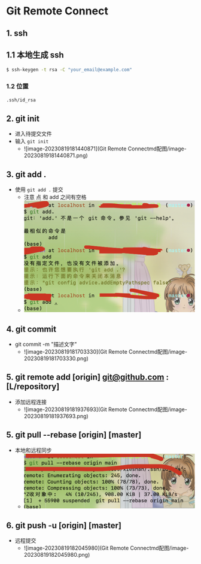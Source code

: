# Git Remote Connect

## 1. ssh

## 1.1 本地生成 ssh

```bash
$ ssh-keygen -t rsa -C "your_email@example.com"
```

### 1.2 位置

```bash
.ssh/id_rsa
```

## 2. git init

- 进入待提交文件 
- 输入 `git init`
  - ![image-20230819181440871](Git Remote Connectmd配图/image-20230819181440871.png)

## 3. git add .

- 使用 `git add .` 提交 
  - 注意 点 和 add 之间有空格
  - <img src="Git Remote Connectmd配图/image-20230819181547354.png" alt="image-20230819181547354" style="zoom:50%;" />

## 4. git commit 

- git commit -m "描述文字"
  - ![image-20230819181703330](Git Remote Connectmd配图/image-20230819181703330.png)

## 5. git remote add [origin] git@github.com : [L/repository]

- 添加远程连接
  - ![image-20230819181937693](Git Remote Connectmd配图/image-20230819181937693.png)

## 5. git pull --rebase [origin] [master] 

- 本地和远程同步
  - <img src="Git Remote Connectmd配图/:Users:xieshan:Desktop:Git Remote Connectmd配图:image-20230819181813725.png" alt="image-20230819181813725" style="zoom:50%;" />

## 6. git push -u [origin] [master]

- 远程提交
  - ![image-20230819182045980](Git Remote Connectmd配图/image-20230819182045980.png)

